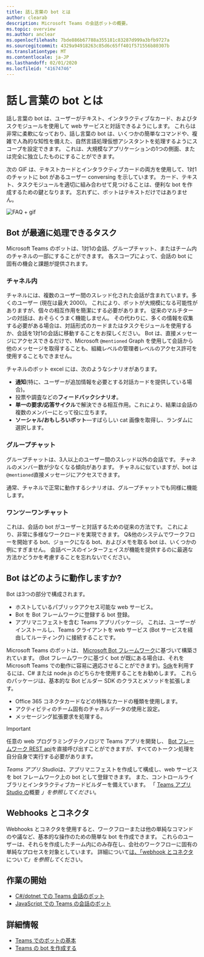 ```yaml
---
title: 話し言葉の bot とは
author: clearab
description: Microsoft Teams の会話ボットの概要。
ms.topic: overview
ms.author: anclear
ms.openlocfilehash: 7bde886b67788a355181c83287d999a3bfb9727a
ms.sourcegitcommit: 4329a94918263c85d6c65ff401f571556b80307b
ms.translationtype: MT
ms.contentlocale: ja-JP
ms.lasthandoff: 02/01/2020
ms.locfileid: "41674746"
---
```

# <a name="what-are-conversational-bots"></a>話し言葉の bot とは

話し言葉の bot は、ユーザーがテキスト、インタラクティブなカード、およびタスクモジュールを使用して web サービスと対話できるようにします。 これらは非常に柔軟になっており、話し言葉の bot は、いくつかの簡単なコマンドや、複雑で人為的な知性を備えた、自然言語処理仮想アシスタントを処理するようにスコープを設定できます。 これは、大規模なアプリケーションの1つの側面、または完全に独立したものにすることができます。

次の GIF は、テキストカードとインタラクティブカードの両方を使用して、1対1のチャットに bot があるユーザー conversing を示しています。 カード、テキスト、タスクモジュールを適切に組み合わせて見つけることは、便利な bot を作成するための鍵となります。 忘れずに、ボットはテキストだけではありません。

![FAQ + gif](~/assets/images/FAQPlusEndUser.gif)

## <a name="what-tasks-are-best-handled-by-bots"></a>Bot が最適に処理できるタスク

Microsoft Teams のボットは、1対1の会話、グループチャット、またはチーム内のチャネルの一部にすることができます。 各スコープによって、会話の bot に固有の機会と課題が提供されます。

### <a name="in-a-channel"></a>チャネル内

チャネルには、複数のユーザー間のスレッド化された会話が含まれています。多くのユーザー (現在は最大 2000)。 これにより、ボットが大規模になる可能性がありますが、個々の相互作用を簡潔にする必要があります。 従来のマルチターンの対話は、おそらくうまく機能しません。 その代わりに、多くの情報を収集する必要がある場合は、対話形式のカードまたはタスクモジュールを使用するか、会話を1対1の会話に移動することをお探しください。 Bot は、直接メッセージにアクセスできるだけで、Microsoft `@mentioned` Graph を使用して会話から他のメッセージを取得することも、組織レベルの管理者レベルのアクセス許可を使用することもできません。

チャネルのボット excel には、次のようなシナリオがあります。

* **通知**(特に、ユーザーが追加情報を必要とする対話カードを提供している場合)。
* 投票や調査などの**フィードバックシナリオ**。
* **単一の要求/応答サイクル**で解決できる相互作用。これにより、結果は会話の複数のメンバーにとって役に立ちます。
* **ソーシャル/おもしろいボット**—すばらしい cat 画像を取得し、ランダムに選択します。

### <a name="in-a-group-chat"></a>グループチャット

グループチャットは、3人以上のユーザー間のスレッド以外の会話です。 チャネルのメンバー数が少なくなる傾向があります。 チャネルに似ていますが、bot は`@mentioned`直接メッセージにアクセスできます。

通常、チャネルで正常に動作するシナリオは、グループチャットでも同様に機能します。

### <a name="in-a-one-to-one-chat"></a>ワンツーワンチャット

これは、会話の bot がユーザーと対話するための従来の方法です。 これにより、非常に多様なワークロードを実現できます。 Q&他のシステムでワークフローを開始する bot、ジョークになる bot、およびメモを取る bot は、いくつかの例にすぎません。 会話ベースのインターフェイスが機能を提供するのに最適な方法かどうかを考慮することを忘れないでください。

## <a name="how-do-bots-work"></a>Bot はどのように動作しますか?

Bot は3つの部分で構成されます。

* ホストしているパブリックアクセス可能な web サービス。
* Bot を Bot フレームワークに登録する bot 登録。
* アプリマニフェストを含む Teams アプリパッケージ。 これは、ユーザーがインストールし、Teams クライアントを web サービス (Bot サービスを経由してルーティング) に接続することです。

Microsoft Teams のボットは、 [Microsoft Bot フレームワーク](https://dev.botframework.com/)に基づいて構築されています。 (Bot フレームワークに基づく bot が既にある場合は、それを Microsoft Teams での動作に容易に適応させることができます)。[Sdk](/microsoftteams/platform/#pivot=sdk-tools)を利用するには、C# または node.js のどちらかを使用することをお勧めします。 これらのパッケージは、基本的な Bot ビルダー SDK のクラスとメソッドを拡張します。

* Office 365 コネクタカードなどの特殊なカードの種類を使用します。
* アクティビティのチーム固有のチャネルデータの使用と設定。
* メッセージング拡張要求を処理する。

> [!IMPORTANT]
> 任意の web プログラミングテクノロジで Teams アプリを開発し、 [Bot フレームワーク REST api](/bot-framework/rest-api/bot-framework-rest-overview)を直接呼び出すことができますが、すべてのトークン処理を自分自身で実行する必要があります。

*Teams アプリ Studio*は、アプリマニフェストを作成して構成し、web サービスを bot フレームワーク上の bot として登録できます。 また、コントロールライブラリとインタラクティブカードビルダーを備えています。 「 [Teams アプリ Studio の](~/concepts/build-and-test/app-studio-overview.md)概要 *」を参照してください*。

## <a name="webhooks-and-connectors"></a>Webhooks とコネクタ

Webhooks とコネクタを使用すると、ワークフローまたは他の単純なコマンドのや議など、基本的な操作のための簡単な bot を作成できます。 これらのユーザーは、それらを作成したチーム内にのみ存在し、会社のワークフローに固有の単純なプロセスを対象としています。 詳細について[は、「webhook とコネクタ](~/webhooks-and-connectors/what-are-webhooks-and-connectors.md)につい*て」を参照して*ください。

## <a name="get-started"></a>作業の開始

* [C#/dotnet での Teams 会話のボット](https://github.com/microsoft/BotBuilder-Samples/tree/master/samples/csharp_dotnetcore/57.teams-conversation-bot)
* [JavaScript での Teams の会話のボット](https://github.com/microsoft/BotBuilder-Samples/tree/master/samples/javascript_nodejs/57.teams-conversation-bot)

## <a name="learn-more"></a>詳細情報

* [Teams でのボットの基本](~/bots/bot-basics.md)
* [Teams の bot を作成する](~/bots/how-to/create-a-bot-for-teams.md)
